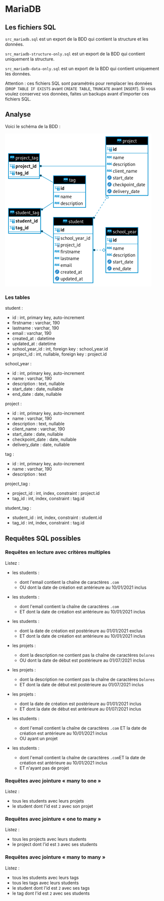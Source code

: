 # MariaDB

## Les fichiers SQL

`src_mariadb.sql` est un export de la BDD qui contient la structure et les données.

`src_mariadb-structure-only.sql` est un export de la BDD qui contient uniquement la structure.

`src_mariadb-data-only.sql` est un export de la BDD qui contient uniquement les données.

Attention : ces fichiers SQL sont paramétrés pour remplacer les données (`DROP TABLE IF EXISTS` avant `CREATE TABLE`, `TRUNCATE` avant `INSERT`).
Si vous voulez conservez vos données, faites un backups avant d'importer ces fichiers SQL.

## Analyse

Voici le schéma de la BDD :

![Schéma de la BDD](img/src_mariadb-schema.png)

### Les tables

student :

- id : int, primary key, auto-increment
- firstname : varchar, 190
- lastname : varchar, 190
- email : varchar, 190
- created_at : datetime
- updated_at : datetime
- school_year_id : int, foreign key : school_year.id
- project_id : int, nullable, foreign key : project.id

school_year :

- id : int, primary key, auto-increment
- name : varchar, 190
- description : text, nullable
- start_date : date, nullable
- end_date : date, nullable

project :

- id : int, primary key, auto-increment
- name : varchar, 190
- description : text, nullable
- client_name : varchar, 190
- start_date : date, nullable
- checkpoint_date : date, nullable
- delivery_date : date, nullable

tag :

- id : int, primary key, auto-increment
- name : varchar, 190
- description : text

project_tag :

- project_id : int, index, constraint : project.id
- tag_id : int, index, constraint : tag.id

student_tag :

- student_id : int, index, constraint : student.id
- tag_id : int, index, constraint : tag.id

## Requêtes SQL possibles

### Requêtes en lecture avec critères multiples

Listez :

- les students :
  - dont l'email contient la chaîne de caractères `.com`
  - OU dont la date de création est antérieure au 10/01/2021 inclus

- les students :
  - dont l'email contient la chaîne de caractères `.com`
  - ET dont la date de création est antérieure au 10/01/2021 inclus

- les students :
  - dont la date de création est postérieure au 01/01/2021 exclus
  - ET dont la date de création est antérieure au 10/01/2021 inclus

- les projets :
  - dont la description ne contient pas la chaîne de caractères `Dolores`
  - OU dont la date de début est postérieure au 01/07/2021 inclus

- les projets :
  - dont la description ne contient pas la chaîne de caractères `Dolores`
  - ET dont la date de début est postérieure au 01/07/2021 inclus

- les projets :
  - dont la date de création est postérieure au 01/01/2021 inclus
  - ET dont la date de début est antérieure au 01/07/2021 inclus

- les students :
  - dont l'email contient la chaîne de caractères `.com` ET la date de création est antérieure au 10/01/2021 inclus
  - OU ayant un projet

- les students :
  - dont l'email contient la chaîne de caractères `.com`ET la date de création est antérieure au 10/01/2021 inclus
  - ET n'ayant pas de projet

### Requêtes avec jointure « many to one »

Listez :

- tous les students avec leurs projets
- le student dont l'id est `2` avec son projet

### Requêtes avec jointure « one to many »

Listez :

- tous les projects avec leurs students
- le project dont l'id est `3` avec ses students

### Requêtes avec jointure « many to many »

Listez :

- tous les students avec leurs tags
- tous les tags avec leurs students
- le student dont l'id est `2` avec ses tags
- le tag dont l'id est `2` avec ses students

